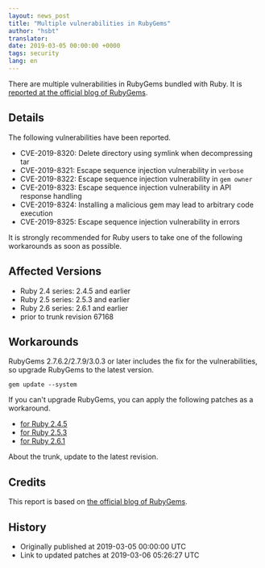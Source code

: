 ```yaml
---
layout: news_post
title: "Multiple vulnerabilities in RubyGems"
author: "hsbt"
translator:
date: 2019-03-05 00:00:00 +0000
tags: security
lang: en
---
```


There are multiple vulnerabilities in RubyGems bundled with Ruby.
It is [reported at the official blog of RubyGems](http://blog.rubygems.org/2019/03/05/security-advisories-2019-03.html).

## Details

The following vulnerabilities have been reported.

* CVE-2019-8320: Delete directory using symlink when decompressing tar
* CVE-2019-8321: Escape sequence injection vulnerability in `verbose`
* CVE-2019-8322: Escape sequence injection vulnerability in `gem owner`
* CVE-2019-8323: Escape sequence injection vulnerability in API response handling
* CVE-2019-8324: Installing a malicious gem may lead to arbitrary code execution
* CVE-2019-8325: Escape sequence injection vulnerability in errors

It is strongly recommended for Ruby users to take one of the following workarounds as soon as possible.

## Affected Versions

* Ruby 2.4 series: 2.4.5 and earlier
* Ruby 2.5 series: 2.5.3 and earlier
* Ruby 2.6 series: 2.6.1 and earlier
* prior to trunk revision 67168

## Workarounds

RubyGems 2.7.6.2/2.7.9/3.0.3 or later includes the fix for the vulnerabilities, so upgrade RubyGems to the latest version.

```
gem update --system
```

If you can't upgrade RubyGems, you can apply the following patches as a workaround.

* [for Ruby 2.4.5](https://bugs.ruby-lang.org/attachments/7669)
* [for Ruby 2.5.3](https://bugs.ruby-lang.org/attachments/7670)
* [for Ruby 2.6.1](https://bugs.ruby-lang.org/attachments/7671)

About the trunk, update to the latest revision.

## Credits

This report is based on [the official blog of RubyGems](http://blog.rubygems.org/2019/03/05/security-advisories-2019-03.html).

## History

* Originally published at 2019-03-05 00:00:00 UTC
* Link to updated patches at 2019-03-06 05:26:27 UTC
